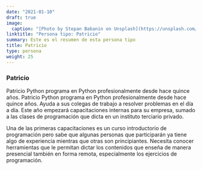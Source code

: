 ```yaml
---
date: "2021-01-10"
draft: true
image:
  caption: "[Photo by Stepan Babanin on Unsplash](https://unsplash.com/photos/kx6fpBOm-ss)"
linktitle: "Persona tipo: Patricio"
summary: Este es el resumen de esta persona tipo
title: Patricio
type: persona
weight: 25
---
```


### Patricio

Patricio Python programa en Python profesionalmente desde hace quince años. 
Patricio Python programa en Python profesionalmente desde hace quince años. Ayuda a sus colegas de trabajo a resolver problemas en el día a día. Este año empezará capacitaciones internas para su empresa, sumado a las clases de programación que dicta en un instituto terciario privado.

Una de las primeras capacitaciones es un curso introductorio de programación pero sabe que algunas personas que participarán ya tiene algo de experiencia mientras que otras son principiantes. Necesita conocer herramientas que le permitan dictar los contenidos que enseña de manera presencial también en forma remota, especialmente los ejercicios de programación.
